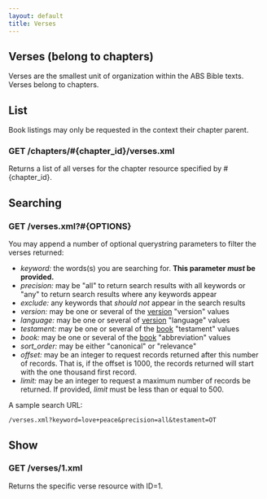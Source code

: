 ```yaml
---
layout: default
title: Verses
---
```


## Verses (belong to chapters)

Verses are the smallest unit of organization within the ABS Bible texts.  Verses belong to chapters.
    
## List

Book listings may only be requested in the context their chapter parent.

### GET /chapters/#{chapter_id}/verses.xml

Returns a list of all verses for the chapter resource specified by #{chapter_id}.

## Searching

### GET /verses.xml?#{OPTIONS}

You may append a number of optional querystring parameters to filter the verses returned:

* *keyword:* the words(s) you are searching for.  **This parameter _must_ be provided.**
* *precision:* may be "all" to return search results with all keywords or "any" to return search results where any keywords appear
* *exclude:* any keywords that *should not* appear in the search results
* *version:* may be one or several of the [version][version] "version" values
* *language:* may be one or several of [version][version] "language" values
* *testament:* may be one or several of the [book][book] "testament" values
* *book:* may be one or several of the [book][book] "abbreviation" values
* *sort_order:* may be either "canonical" or "relevance"
* *offset:* may be an integer to request records returned after this number of records.  That is, if the offset is 1000, the records returned will start with the one thousand first record.
* *limit:* may be an integer to request a maximum number of records be returned.  If provided, *limit* must be less than or equal to 500.

A sample search URL:

    /verses.xml?keyword=love+peace&precision=all&testament=OT

## Show

### GET /verses/1.xml

Returns the specific verse resource with ID=1.

[version]: /versions.html "Versions"
[book]: /books.html "Books"